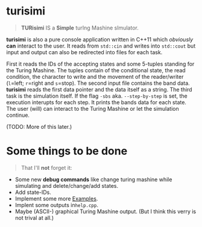 turisimi
========

> **TURisimi** IS a **Simple** turIng Mashine sImulator.

**turisimi** is also a pure console application written in C++11 which *obviously* **can** interact to the user. It reads from `std::cin` and writes into `std::cout` but input and output can also be redirected into files for each task.

First it reads the IDs of the accepting states and some 5-tuples standing for the Turing Mashine. The tuples contain of the conditional state, the read condition, the character to write and the movement of the reader/writer (`l`=left; `r`=right and `s`=stop).
The second input file contains the band data. **turisimi** reads the first data pointer and the data itself as a string.
The third task is the simulation itself. If the flag `-sbs` aka. `--step-by-step` is set, the execution interupts for each step. It prints the bands data for each state. The user (will) can interact to the Turing Mashine or let the simulation continue.

(TODO: More of this later.)

Some things to be done
===

> That I'll **not** forget it:

 * Some new **debug commands** like change turing mashine while simulating and delete/change/add states.
 * Add state-IDs.
 * Implement some more [Examples](Examples).
 * Implent some outputs in`help.cpp`.
 * Maybe (ASCII-) graphical Turing Mashine output. (But I think this verry is not trival at all.)
